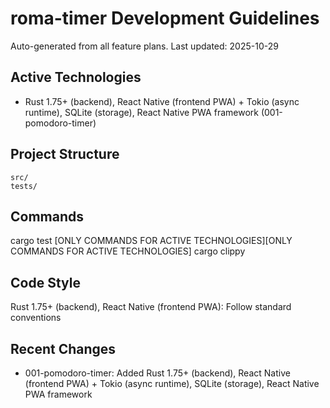 # roma-timer Development Guidelines

Auto-generated from all feature plans. Last updated: 2025-10-29

## Active Technologies

- Rust 1.75+ (backend), React Native (frontend PWA) + Tokio (async runtime), SQLite (storage), React Native PWA framework (001-pomodoro-timer)

## Project Structure

```text
src/
tests/
```

## Commands

cargo test [ONLY COMMANDS FOR ACTIVE TECHNOLOGIES][ONLY COMMANDS FOR ACTIVE TECHNOLOGIES] cargo clippy

## Code Style

Rust 1.75+ (backend), React Native (frontend PWA): Follow standard conventions

## Recent Changes

- 001-pomodoro-timer: Added Rust 1.75+ (backend), React Native (frontend PWA) + Tokio (async runtime), SQLite (storage), React Native PWA framework

<!-- MANUAL ADDITIONS START -->
<!-- MANUAL ADDITIONS END -->
